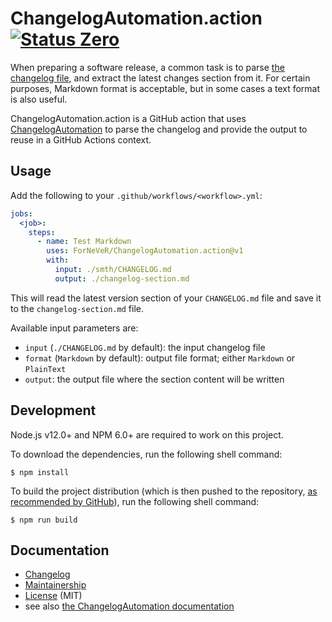ChangelogAutomation.action [![Status Zero][status-zero]][andivionian-status-classifier]
==========================

When preparing a software release, a common task is to parse [the changelog file][keep-a-changelog], and extract the latest changes section from it. For certain purposes, Markdown format is acceptable, but in some cases a text format is also useful.

ChangelogAutomation.action is a GitHub action that uses [ChangelogAutomation][changelogautomation] to parse the changelog and provide the output to reuse in a GitHub Actions context.

Usage
-----

Add the following to your `.github/workflows/<workflow>.yml`:

```yaml
jobs:
  <job>:
    steps:
      - name: Test Markdown
        uses: ForNeVeR/ChangelogAutomation.action@v1
        with:
          input: ./smth/CHANGELOG.md
          output: ./changelog-section.md
```

This will read the latest version section of your `CHANGELOG.md` file and save it to the `changelog-section.md` file.

Available input parameters are:

- `input` (`./CHANGELOG.md` by default): the input changelog file
- `format` (`Markdown` by default): output file format; either `Markdown` or `PlainText`
- `output`: the output file where the section content will be written

Development
-----------

Node.js v12.0+ and NPM 6.0+ are required to work on this project.

To download the dependencies, run the following shell command:

```console
$ npm install
```

To build the project distribution (which is then pushed to the repository, [as recommended by GitHub][github-docs]), run the following shell command:

```console
$ npm run build
```

Documentation
-------------

- [Changelog][changelog]
- [Maintainership][maintainership]
- [License][license] (MIT)
- see also [the ChangelogAutomation documentation][changelogautomation]

[andivionian-status-classifier]: https://github.com/ForNeVeR/andivionian-status-classifier#status-zero-
[changelog]: ./CHANGELOG.md
[changelogautomation]: https://github.com/ForNeVeR/ChangelogAutomation
[github-docs]: https://docs.github.com/en/actions/creating-actions/creating-a-javascript-action#commit-tag-and-push-your-action-to-github
[keep-a-changelog]: http://keepachangelog.com/
[license]: ./LICENSE.md
[maintainership]: ./MAINTAINERSHIP.md

[status-zero]: https://img.shields.io/badge/status-zero-lightgrey.svg
